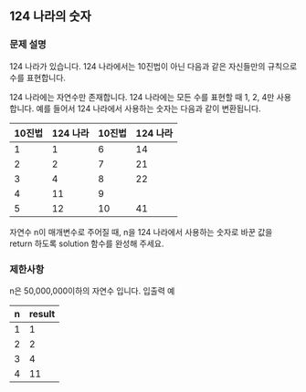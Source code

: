 ## 124 나라의 숫자

### 문제 설명

124 나라가 있습니다. 124 나라에서는 10진법이 아닌 다음과 같은 자신들만의 규칙으로 수를 표현합니다.

124 나라에는 자연수만 존재합니다.
124 나라에는 모든 수를 표현할 때 1, 2, 4만 사용합니다.
예를 들어서 124 나라에서 사용하는 숫자는 다음과 같이 변환됩니다.

|10진법|124 나라|10진법|124 나라|
|---|---|---|---|
|1|1|6|14|
|2|2|7|21|
|3|4|8|22|
|4|11|9||24|
|5|12|10|41|

자연수 n이 매개변수로 주어질 때, n을 124 나라에서 사용하는 숫자로 바꾼 값을 return 하도록 solution 함수를 완성해 주세요.

### 제한사항

n은 50,000,000이하의 자연수 입니다.
입출력 예

|n|result|
|---|---|
|1|1|
|2|2|
|3|4|
|4|11|